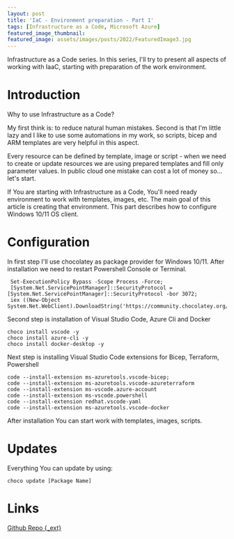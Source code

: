 ```yaml
---
layout: post
title: 'IaC - Environment preparation - Part 1'
tags: [Infrastructure as a Code, Microsoft Azure]
featured_image_thumbnail: 
featured_image: assets/images/posts/2022/FeaturedImage3.jpg
---
```


Infrastructure as a Code series. In this series, I'll try to present all aspects of working with IaaC, starting with preparation of the work environment. 
<!--more-->

# Introduction

Why to use Infrastructure as a Code? 

My first think is: to reduce natural human mistakes. Second is that I'm little lazy and I like to use some automations in my work, so scripts, bicep and ARM templates are very helpful in this aspect. 

Every resource can be defined by template, image or script - when we need to create or update resources we are using prepared templates and fill only parameter values. 
In public cloud one mistake can cost a lot of money so... let's start.

If You are starting with Infrastructure as a Code, You'll need ready environment to work with templates, images, etc. 
The main goal of this article is creating that environment.
This part describes how to configure Windows 10/11 OS client.

# Configuration

In first step I'll use chocolatey as package provider for Windows 10/11. After installation we need to restart Powershell Console or Terminal.

```
 Set-ExecutionPolicy Bypass -Scope Process -Force; 
 [System.Net.ServicePointManager]::SecurityProtocol = [System.Net.ServicePointManager]::SecurityProtocol -bor 3072; 
 iex ((New-Object System.Net.WebClient).DownloadString('https://community.chocolatey.org/install.ps1')) 
```

Second step is installation of Visual Studio Code, Azure Cli and Docker

```
choco install vscode -y
choco install azure-cli -y
choco install docker-desktop -y
```

Next step is installing Visual Studio Code extensions for Bicep, Terraform, Powershell

```
code --install-extension ms-azuretools.vscode-bicep; 
code --install-extension ms-azuretools.vscode-azureterraform 
code --install-extension ms-vscode.azure-account 
code --install-extension ms-vscode.powershell 
code --install-extension redhat.vscode-yaml
code --install-extension ms-azuretools.vscode-docker 
```

After installation You can start work with templates, images, scripts.

# Updates

Everything You can update by using:

```
choco update [Package Name]
```

# Links

[Github Repo {_ext}](https://github.com/pchylak/inCloud.blog/blob/main/IaaC/WindowsEnvScript.md)